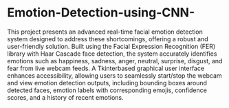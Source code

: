 # Emotion-Detection-using-CNN-

This project presents an
advanced real-time facial emotion detection system designed to address these shortcomings,
offering a robust and user-friendly solution. Built using the Facial Expression Recognition (FER)
library with Haar Cascade face detection, the system accurately identifies emotions such as
happiness, sadness, anger, neutral, surprise, disgust, and fear from live webcam feeds. A Tkinterbased graphical user interface enhances accessibility, allowing users to seamlessly start/stop the
webcam and view emotion detection outputs, including bounding boxes around detected faces,
emotion labels with corresponding emojis, confidence scores, and a history of recent emotions.
